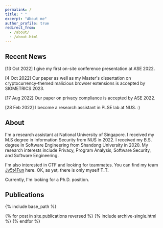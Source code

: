 ```yaml
---
permalink: /
title: " "
excerpt: "About me"
author_profile: true
redirect_from: 
  - /about/
  - /about.html
---
```



## Recent News
[13 Oct 2022] I give my first on-site conference presentation at ASE 2022.

[4 Oct 2022] Our paper as well as my Master's dissertation on cryptocurrency-themed malicious browser extensions is accepted by SIGMETRICS 2023.

[17 Aug 2022] Our paper on privacy compliance is accepted by ASE 2022.

[28 Feb 2022] I become a research assistant in PLSE lab at NUS. :)

## About
I'm a research assistant at National University of Singapore. I received my M.S degree in Information Security from NUS in 2022. I received my B.S. degree in Software Engineering from Shandong University in 2020. My research interests include Privacy, Program Analysis, Software Security, and Software Engineering.

I'm also interested in CTF and looking for teammates. You can find my team [Jv5t4Fun](https://ctftime.org/team/164352) here. OK, as yet, there is only myself T_T.

Currently, I'm looking for a Ph.D. position. 

## Publications
{% include base_path %}

{% for post in site.publications reversed %}
  {% include archive-single.html %}
{% endfor %}


